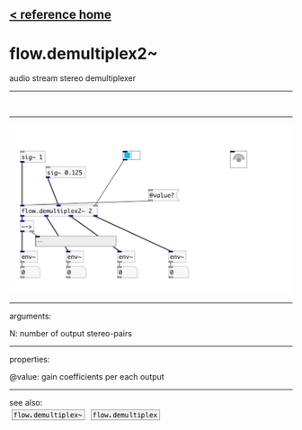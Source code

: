 [< reference home](index.html)
---

# flow.demultiplex2~


audio stream stereo demultiplexer

---

<br>


---


![example](examples/flow.demultiplex2~-example.jpg)

---
arguments:

N: number of output
            stereo-pairs<br>

---
properties:

@value: gain coefficients per each
            output<br>

---
see also:<br>
[![flow.demultiplex~](img/object_flow.demultiplex~.png)](flow.demultiplex~.html)
[![flow.demultiplex](img/object_flow.demultiplex.png)](flow.demultiplex.html)
